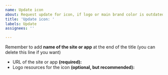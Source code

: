 ```yaml
---
name: Update icon
about: Request update for icon, if logo or main brand color is outdated
title: 'Update icon: '
labels: Update
assignees: ''

---
```


Remember to add **name of the site or app** at the end of the title (you can delete this line if you want)

- URL of the site or app **(required):** 
- Logo resources for the icon **(optional, but recommended):** 
